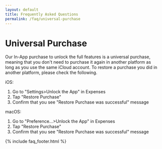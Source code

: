 ```yaml
---
layout: default
title: Frequently Asked Questions
permalink: /faq/universal-purchase
---
```


<h1>Universal Purchase</h1>
<p>Our In-App purchase to unlock the full features is a universal purchase, meaning that you don't need to purchase it again in another platform as long as you use the same iCloud account. To restore a purchase you did in another platform, please check the following.</p>

<p>iOS:</p>
<ol>
    <li>Go to "Settings>Unlock the App" in Expenses</li>
    <li>Tap "Restore Purchase"</li>
    <li>Confirm that you see "Restore Purchase was successful" message</li>
</ol>

<p>macOS:</p>
<ol>
    <li>Go to "Preference...>Unlock the App" in Expenses</li>
    <li>Tap "Restore Purchase"</li>
    <li>Confirm that you see "Restore Purchase was successful" message</li>
</ol>

{% include faq_footer.html %}
